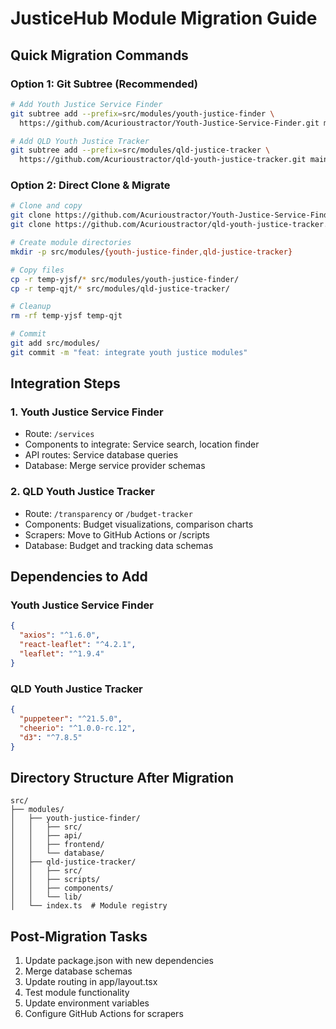 # JusticeHub Module Migration Guide

## Quick Migration Commands

### Option 1: Git Subtree (Recommended)
```bash
# Add Youth Justice Service Finder
git subtree add --prefix=src/modules/youth-justice-finder \
  https://github.com/Acurioustractor/Youth-Justice-Service-Finder.git main --squash

# Add QLD Youth Justice Tracker  
git subtree add --prefix=src/modules/qld-justice-tracker \
  https://github.com/Acurioustractor/qld-youth-justice-tracker.git main --squash
```

### Option 2: Direct Clone & Migrate
```bash
# Clone and copy
git clone https://github.com/Acurioustractor/Youth-Justice-Service-Finder.git temp-yjsf
git clone https://github.com/Acurioustractor/qld-youth-justice-tracker.git temp-qjt

# Create module directories
mkdir -p src/modules/{youth-justice-finder,qld-justice-tracker}

# Copy files
cp -r temp-yjsf/* src/modules/youth-justice-finder/
cp -r temp-qjt/* src/modules/qld-justice-tracker/

# Cleanup
rm -rf temp-yjsf temp-qjt

# Commit
git add src/modules/
git commit -m "feat: integrate youth justice modules"
```

## Integration Steps

### 1. Youth Justice Service Finder
- Route: `/services`
- Components to integrate: Service search, location finder
- API routes: Service database queries
- Database: Merge service provider schemas

### 2. QLD Youth Justice Tracker
- Route: `/transparency` or `/budget-tracker`
- Components: Budget visualizations, comparison charts
- Scrapers: Move to GitHub Actions or /scripts
- Database: Budget and tracking data schemas

## Dependencies to Add

### Youth Justice Service Finder
```json
{
  "axios": "^1.6.0",
  "react-leaflet": "^4.2.1",
  "leaflet": "^1.9.4"
}
```

### QLD Youth Justice Tracker
```json
{
  "puppeteer": "^21.5.0",
  "cheerio": "^1.0.0-rc.12",
  "d3": "^7.8.5"
}
```

## Directory Structure After Migration
```
src/
├── modules/
│   ├── youth-justice-finder/
│   │   ├── src/
│   │   ├── api/
│   │   ├── frontend/
│   │   └── database/
│   ├── qld-justice-tracker/
│   │   ├── src/
│   │   ├── scripts/
│   │   ├── components/
│   │   └── lib/
│   └── index.ts  # Module registry
```

## Post-Migration Tasks
1. Update package.json with new dependencies
2. Merge database schemas
3. Update routing in app/layout.tsx
4. Test module functionality
5. Update environment variables
6. Configure GitHub Actions for scrapers